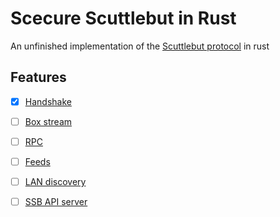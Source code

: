 # Scecure Scuttlebut in Rust

An unfinished implementation of the [Scuttlebut protocol][protocol] in rust

## Features

- [x] [Handshake](./src/handshake.rs)
- [ ] [Box stream](https://ssbc.github.io/scuttlebutt-protocol-guide/#box-stream)
- [ ] [RPC](https://ssbc.github.io/scuttlebutt-protocol-guide/#rpc-protocol)
- [ ] [Feeds](https://ssbc.github.io/scuttlebutt-protocol-guide/#feeds)
- [ ] [LAN discovery](https://ssbc.github.io/scuttlebutt-protocol-guide/#discovery)
- [ ] [SSB API server](https://scuttlebot.io/apis/scuttlebot/ssb.html)


[protocol]: https://ssbc.github.io/scuttlebutt-protocol-guide
